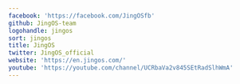 ```yaml
---
facebook: 'https://facebook.com/JingOSfb'
github: JingOS-team
logohandle: jingos
sort: jingos
title: JingOS
twitter: JingOS_official
website: 'https://en.jingos.com/'
youtube: 'https://youtube.com/channel/UCRbaVa2v845SEtRadSlhWmA'
---
```

